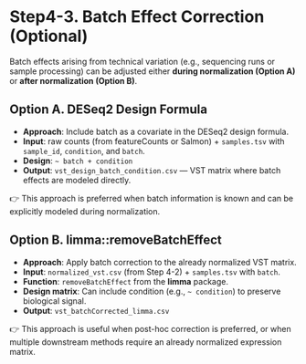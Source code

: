 # Step4-3. Batch Effect Correction (Optional)

Batch effects arising from technical variation (e.g., sequencing runs or sample processing) can be adjusted either **during normalization (Option A)** or **after normalization (Option B)**.

## Option A. DESeq2 Design Formula
- **Approach**: Include batch as a covariate in the DESeq2 design formula.  
- **Input**: raw counts (from featureCounts or Salmon) + `samples.tsv` with `sample_id`, `condition`, and `batch`.  
- **Design**: `~ batch + condition`  
- **Output**: `vst_design_batch_condition.csv` — VST matrix where batch effects are modeled directly.  

👉 This approach is preferred when batch information is known and can be explicitly modeled during normalization.

## Option B. limma::removeBatchEffect
- **Approach**: Apply batch correction to the already normalized VST matrix.  
- **Input**: `normalized_vst.csv` (from Step 4-2) + `samples.tsv` with `batch`.  
- **Function**: `removeBatchEffect` from the **limma** package.  
- **Design matrix**: Can include condition (e.g., `~ condition`) to preserve biological signal.  
- **Output**: `vst_batchCorrected_limma.csv`  

👉 This approach is useful when post-hoc correction is preferred, or when multiple downstream methods require an already normalized expression matrix.
